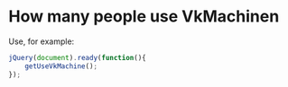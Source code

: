 # How many people use VkMachinen

Use, for example:
```js
jQuery(document).ready(function(){
	getUseVkMachine();
});
```